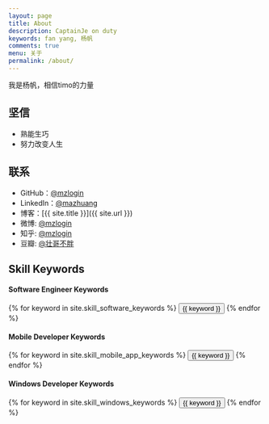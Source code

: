 ```yaml
---
layout: page
title: About
description: CaptainJe on duty
keywords: fan yang, 杨帆
comments: true
menu: 关于
permalink: /about/
---
```


我是杨帆，相信timo的力量


## 坚信

* 熟能生巧
* 努力改变人生

## 联系

* GitHub：[@mzlogin](https://github.com/captinaje)
* LinkedIn：[@mazhuang](https://www.linkedin.com/in/mazhuang)
* 博客：[{{ site.title }}]({{ site.url }})
* 微博: [@mzlogin](http://weibo.com/mzlogin)
* 知乎: [@mzlogin](http://www.zhihu.com/people/mzlogin)
* 豆瓣: [@壮哥不胖](http://www.douban.com/people/freedim)

## Skill Keywords

#### Software Engineer Keywords
<div class="btn-inline">
    {% for keyword in site.skill_software_keywords %}
    <button class="btn btn-outline" type="button">{{ keyword }}</button>
    {% endfor %}
</div>

#### Mobile Developer Keywords
<div class="btn-inline">
    {% for keyword in site.skill_mobile_app_keywords %}
    <button class="btn btn-outline" type="button">{{ keyword }}</button>
    {% endfor %}
</div>

#### Windows Developer Keywords
<div class="btn-inline">
    {% for keyword in site.skill_windows_keywords %}
    <button class="btn btn-outline" type="button">{{ keyword }}</button>
    {% endfor %}
</div>
